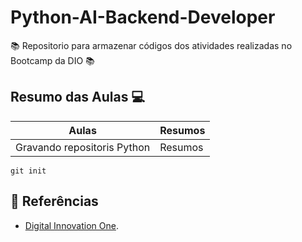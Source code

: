 # Python-AI-Backend-Developer
📚 Repositorio para armazenar códigos dos atividades realizadas no Bootcamp da DIO 📚

## Resumo das Aulas 💻 

| Aulas | Resumos |
|-------|---------|
|Gravando repositoris Python|Resumos|

````````
git init
````````

## 🔎 Referências
- [Digital Innovation One]().

